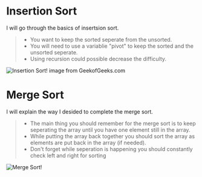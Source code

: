 # Insertion Sort

I will go through the basics of insertsion sort.

> - You want to keep the sorted seperate from the unsorted.
> - You will need to use a variablie "pivot" to keep the sorted and the unsorted seperate.
> - Using recursion could possible decrease the difficulty.

![Insertion Sort!]( https://cdncontribute.geeksforgeeks.org/wp-content/uploads/insertionsort.png "Insertion Sort")
image from GeekofGeeks.com

# Merge Sort

I will explain the way I desided to complete the merge sort.

>- The main thing you should remember for the merge sort is to keep seperating the array until you have one element still in the array.
>- While putting the array back together you should sort the array as elements are put back in the array (if needed).
>- Don't forget while seperation is happening you should constantly check left and right for sorting

![Merge Sort!]( https://www.baeldung.com/wp-content/uploads/2018/09/mergesort1.png "Merge Sort")

